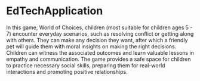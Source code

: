 # EdTechApplication

In this game, World of Choices, children (most suitable for children ages 5 - 7) encounter everyday scenarios, such as resolving conflict or getting along with others. They can make any decision they want, after which a friendly pet will guide them with moral insights on making the right decisions. Children can  witness the associated outcomes and learn valuable lessons in empathy and communication. The game provides a safe space for children to practice necessary social skills, preparing them for real-world interactions and promoting positive relationships.
